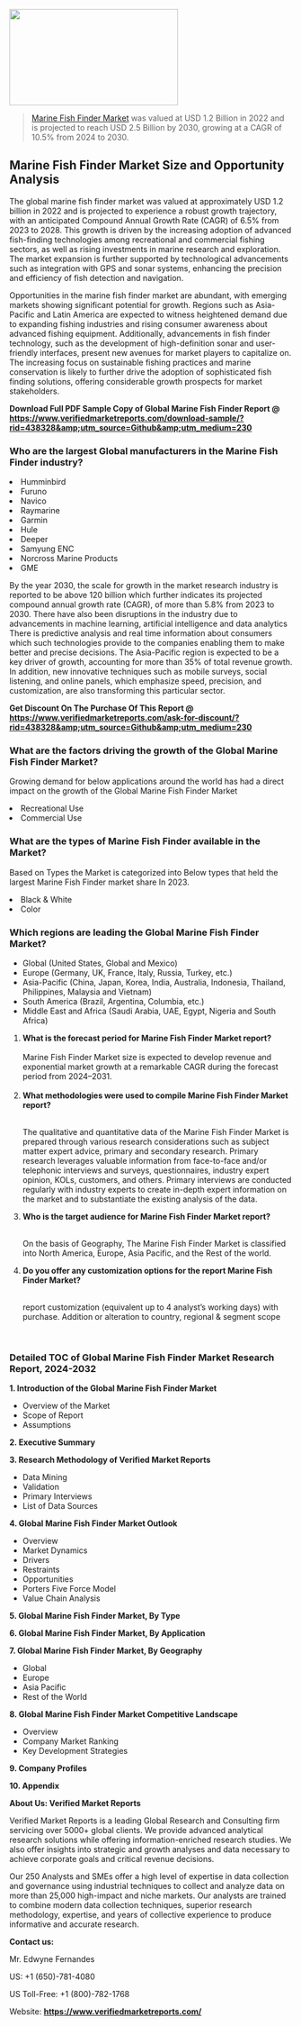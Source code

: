 <img src="https://ffe5etoiles.com/wp-content/uploads/2024/12/MST1-300x171.png" alt="" width="300" height="171" class="alignnone size-medium wp-image-20088" /><blockquote><p><p><a href="https://www.verifiedmarketreports.com/download-sample/?rid=438328&utm_source=Github&utm_medium=230" target="_blank">Marine Fish Finder Market</a> was valued at USD 1.2 Billion in 2022 and is projected to reach USD 2.5 Billion by 2030, growing at a CAGR of 10.5% from 2024 to 2030.</p></blockquote><p><h2>Marine Fish Finder Market Size and Opportunity Analysis</h2><p>The global marine fish finder market was valued at approximately USD 1.2 billion in 2022 and is projected to experience a robust growth trajectory, with an anticipated Compound Annual Growth Rate (CAGR) of 6.5% from 2023 to 2028. This growth is driven by the increasing adoption of advanced fish-finding technologies among recreational and commercial fishing sectors, as well as rising investments in marine research and exploration. The market expansion is further supported by technological advancements such as integration with GPS and sonar systems, enhancing the precision and efficiency of fish detection and navigation.</p><p>Opportunities in the marine fish finder market are abundant, with emerging markets showing significant potential for growth. Regions such as Asia-Pacific and Latin America are expected to witness heightened demand due to expanding fishing industries and rising consumer awareness about advanced fishing equipment. Additionally, advancements in fish finder technology, such as the development of high-definition sonar and user-friendly interfaces, present new avenues for market players to capitalize on. The increasing focus on sustainable fishing practices and marine conservation is likely to further drive the adoption of sophisticated fish finding solutions, offering considerable growth prospects for market stakeholders.</p></p><p class=""><strong>Download Full PDF Sample Copy of Global Marine Fish Finder Report @ <a href="https://www.verifiedmarketreports.com/download-sample/?rid=438328&amp;utm_source=Github&amp;utm_medium=230" target="_blank">https://www.verifiedmarketreports.com/download-sample/?rid=438328&amp;utm_source=Github&amp;utm_medium=230</a></strong></p><h3 id="" class="">Who are the largest Global manufacturers in the Marine Fish Finder industry?</h3><p><li>Humminbird</li><li> Furuno</li><li> Navico</li><li> Raymarine</li><li> Garmin</li><li> Hule</li><li> Deeper</li><li> Samyung ENC</li><li> Norcross Marine Products</li><li> GME</li></p><div class=""><div class="" dir="" data-message-author-role="" data-message-id="" data-message-model-slug=""><div class=""><div class=""><div class=""><div class="" dir="" data-message-author-role="" data-message-id="" data-message-model-slug=""><div class=""><div class=""><p>By the year 2030, the scale for growth in the market research industry is reported to be above 120 billion which further indicates its projected compound annual growth rate (CAGR), of more than 5.8% from 2023 to 2030. There have also been disruptions in the industry due to advancements in machine learning, artificial intelligence and data analytics There is predictive analysis and real time information about consumers which such technologies provide to the companies enabling them to make better and precise decisions. The Asia-Pacific region is expected to be a key driver of growth, accounting for more than 35% of total revenue growth. In addition, new innovative techniques such as mobile surveys, social listening, and online panels, which emphasize speed, precision, and customization, are also transforming this particular sector.</p><p><strong>Get Discount On The Purchase Of This Report @&nbsp; <a href="https://www.verifiedmarketreports.com/ask-for-discount/?rid=438328&amp;utm_source=Github&amp;utm_medium=230" target="_blank">https://www.verifiedmarketreports.com/ask-for-discount/?rid=438328&amp;utm_source=Github&amp;utm_medium=230</a></strong></p></div></div></div></div></div></div></div></div><h3 id="" class="">What are the factors driving the growth of the Global Marine Fish Finder Market?</h3><p id="" class="">Growing demand for below applications around the world has had a direct impact on the growth of the Global Marine Fish Finder Market</p><p id="" class=""><li>Recreational Use</li><li> Commercial Use</li></p><h3 id="" class="">What are the types of Marine Fish Finder available in the Market?</h3><p id="" class="">Based on Types the Market is categorized into Below types that held the largest Marine Fish Finder market share In 2023.</p><p id="" class=""><li>Black & White</li><li> Color</li></p><h3 id="" class="">Which regions are leading the Global Marine Fish Finder Market?</h3><ul><li>Global (United States, Global and Mexico)</li><li>Europe (Germany, UK, France, Italy, Russia, Turkey, etc.)</li><li>Asia-Pacific (China, Japan, Korea, India, Australia, Indonesia, Thailand, Philippines, Malaysia and Vietnam)</li><li>South America (Brazil, Argentina, Columbia, etc.)</li><li>Middle East and Africa (Saudi Arabia, UAE, Egypt, Nigeria and South Africa)</li></ul><p><ol><li><strong>What is the forecast period for Marine Fish Finder Market report?<br /></strong><br /><span data-sheets-root="1" data-sheets-value="{&quot;1&quot;:2,&quot;2&quot;:&quot;XXXX size is expected to develop revenue and exponential market growth at a remarkable CAGR during the forecast period from 2024&ndash;2030.&quot;}" data-sheets-userformat="{&quot;2&quot;:12674,&quot;4&quot;:{&quot;1&quot;:2,&quot;2&quot;:16776960},&quot;10&quot;:2,&quot;11&quot;:0,&quot;15&quot;:&quot;Arial&quot;,&quot;16&quot;:12}">Marine Fish Finder Market size is expected to develop revenue and exponential market growth at a remarkable CAGR during the forecast period from 2024&ndash;2031.</span><br /><br /></li><li><strong>What methodologies were used to compile Marine Fish Finder Market report?<br /><br /></strong><p>The qualitative and quantitative data of the&nbsp;Marine Fish Finder Market is prepared through various research considerations such as subject matter expert advice, primary and secondary research. Primary research leverages valuable information from face-to-face and/or telephonic interviews and surveys, questionnaires, industry expert opinion, KOLs, customers, and others. Primary interviews are conducted regularly with industry experts to create in-depth expert information on the market and to substantiate the existing analysis of the data.&nbsp;</p></li><li><strong>Who is the target audience for Marine Fish Finder Market report?<br /><br /></strong><p>On the basis of Geography, The&nbsp;Marine Fish Finder Market is classified into North America, Europe, Asia Pacific, and the Rest of the world.</p></li><li><strong>Do you offer any customization options for the report Marine Fish Finder Market?<br /><br /></strong><p>report customization (equivalent up to 4 analyst&rsquo;s working days) with purchase. Addition or alteration to country, regional &amp; segment scope</p><p>&nbsp;</p></li></ol></p><h3 id="" class="">Detailed TOC of Global Marine Fish Finder Market Research Report, 2024-2032</h3><p id="" class=""><strong>1. Introduction of the Global Marine Fish Finder Market</strong></p><ul><li>Overview of the Market</li><li>Scope of Report</li><li>Assumptions</li></ul><p id="" class=""><strong>2. Executive Summary</strong></p><p id="" class=""><strong>3. Research Methodology of&nbsp;Verified Market Reports</strong></p><ul><li>Data Mining</li><li>Validation</li><li>Primary Interviews</li><li>List of Data Sources</li></ul><p id="" class=""><strong>4. Global Marine Fish Finder Market Outlook</strong></p><ul><li>Overview</li><li>Market Dynamics</li><li>Drivers</li><li>Restraints</li><li>Opportunities</li><li>Porters Five Force Model</li><li>Value Chain Analysis</li></ul><p id="" class=""><strong>5. Global Marine Fish Finder Market, By&nbsp;Type</strong></p><p id="" class=""><strong>6. Global Marine Fish Finder Market, By Application</strong></p><p id="" class=""><strong>7. Global Marine Fish Finder Market, By Geography</strong></p><ul><li>Global</li><li>Europe</li><li>Asia Pacific</li><li>Rest of the World</li></ul><p id="" class=""><strong>8. Global Marine Fish Finder Market Competitive Landscape</strong></p><ul><li>Overview</li><li>Company Market Ranking</li><li>Key Development Strategies</li></ul><p id="" class=""><strong>9. Company Profiles</strong></p><p id="" class=""><strong>10. Appendix</strong></p><p id="" class=""><strong>About Us: Verified Market Reports</strong></p><p id="" class="">Verified Market Reports is a leading Global Research and Consulting firm servicing over 5000+ global clients. We provide advanced analytical research solutions while offering information-enriched research studies. We also offer insights into strategic and growth analyses and data necessary to achieve corporate goals and critical revenue decisions.</p><p id="" class="">Our 250 Analysts and SMEs offer a high level of expertise in data collection and governance using industrial techniques to collect and analyze data on more than 25,000 high-impact and niche markets. Our analysts are trained to combine modern data collection techniques, superior research methodology, expertise, and years of collective experience to produce informative and accurate research.</p><p id="" class=""><strong>Contact us:</strong></p><p id="" class="">Mr. Edwyne Fernandes</p><p id="" class="">US: +1 (650)-781-4080</p><p id="" class="">US Toll-Free: +1 (800)-782-1768</p><p id="" class="">Website: <a target="" data-test-app-aware-link=""><strong>https://www.verifiedmarketreports.com/</strong></a></p>
